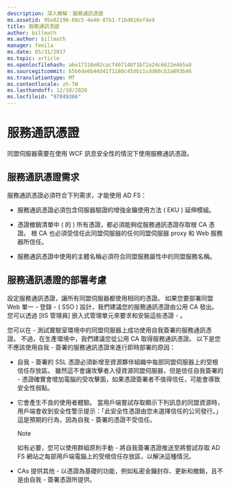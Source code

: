 ```yaml
---
description: 深入瞭解：服務通訊憑證
ms.assetid: 95e82190-68c5-4e40-87b1-f1bd816ef4e9
title: 服務通訊憑證
author: billmath
ms.author: billmath
manager: femila
ms.date: 05/31/2017
ms.topic: article
ms.openlocfilehash: a6e17318e02cacf407148f1bf2a24c6622e465a8
ms.sourcegitcommit: 65b6de6b44d41f1180c45db11cdd60cb2a093b46
ms.translationtype: MT
ms.contentlocale: zh-TW
ms.lasthandoff: 12/10/2020
ms.locfileid: "97049366"
---
```

# <a name="service-communications-certificates"></a>服務通訊憑證

同盟伺服器需要在使用 WCF 訊息安全性的情況下使用服務通訊憑證。

## <a name="service-communication-certificate-requirements"></a>服務通訊憑證需求
服務通訊憑證必須符合下列需求，才能使用 AD FS：

-   服務通訊憑證必須包含伺服器驗證的增強金鑰使用方法 \( EKU \) 延伸模組。

-   憑證撤銷清單中 \( 的 \) 所有憑證，都必須能夠從服務通訊憑證存取根 CA 憑證。 根 CA 也必須受信任此同盟伺服器的任何同盟伺服器 proxy 和 Web 服務器所信任。

-   服務通訊憑證中使用的主體名稱必須符合同盟服務屬性中的同盟服務名稱。

## <a name="deployment-considerations-for-service-communication-certificates"></a>服務通訊憑證的部署考慮
設定服務通訊憑證，讓所有同盟伺服器都使用相同的憑證。 如果您要部署同盟 Web 單一 \- 登錄 \- \( SSO \) 設計，我們建議您的服務通訊憑證由公用 CA 發出。 您可以透過 [IIS 管理員] 嵌入式管理單元來要求和安裝這些憑證 \- 。

您可以在 \- 測試實驗室環境中的同盟伺服器上成功使用自我簽署的服務通訊憑證。 不過，在生產環境中，我們建議您從公用 CA 取得服務通訊憑證。 以下是您不應該使用自我 \- 簽署的服務通訊憑證來進行即時部署的原因：

-   自我 \- 簽署的 SSL 憑證必須新增至資源夥伴組織中每部同盟伺服器上的受根信任存放區。 雖然這不會讓攻擊者入侵資源同盟伺服器，但是信任自我簽署的 \- 憑證確實會增加電腦的受攻擊面，如果憑證簽署者不值得信任，可能會導致安全性弱點。

-   它會產生不良的使用者體驗。 當用戶端嘗試存取顯示下列訊息的同盟資源時，用戶端會收到安全性警示提示：「此安全性憑證由您未選擇信任的公司發行。」 這是預期的行為，因為自我 \- 簽署的憑證不受信任。

    > [!NOTE]
    > 如有必要，您可以使用群組原則手動 \- 將自我簽署憑證推送至將嘗試存取 AD FS 網站之每部用戶端電腦上的受根信任存放區，以解決這種情況。

-   CAs 提供其他 \- 以憑證為基礎的功能，例如私密金鑰封存、更新和撤銷，且不是由自我 \- 簽署憑證所提供。


